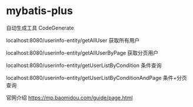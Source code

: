 # mybatis-plus

自动生成工具
CodeGenerate

localhost:8080/userinfo-entity/getAllUser
获取所有用户

localhost:8080/userinfo-entity/getAllUserByPage
获取分页用户

localhost:8080/userinfo-entity/getUserListByCondition
条件查询

localhost:8080/userinfo-entity/getUserListByConditionAndPage
条件+分页查询

官网介绍
https://mp.baomidou.com/guide/page.html